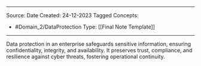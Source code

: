 - - -
Source:
Date Created:  24-12-2023
Tagged Concepts:
- #Domain_2/DataProtection 
Type: [[Final Note Template]]
- - - 

Data protection in an enterprise safeguards sensitive information, ensuring confidentiality, integrity, and availability. It preserves trust, compliance, and resilience against cyber threats, fostering operational continuity.

